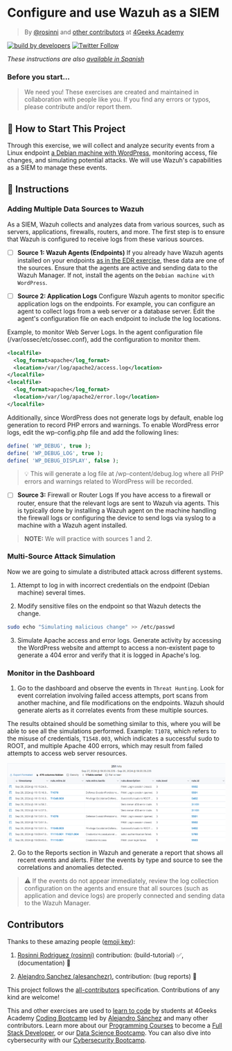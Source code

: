 # Configure and use Wazuh as a SIEM

> By [@rosinni](https://github.com/rosinni) and [other contributors](https://github.com/breatheco-de/configure-and-use-wazuh-as-siem/graphs/contributors) at [4Geeks Academy](https://4geeksacademy.co/)

[![build by developers](https://img.shields.io/badge/build_by-Developers-blue)](https://4geeks.com)
[![Twitter Follow](https://img.shields.io/twitter/follow/4geeksacademy?style=social&logo=twitter)](https://twitter.com/4geeksacademy)

*These instructions are also [available in Spanish](https://github.com/breatheco-de/configure-and-use-wazuh-as-siem/blob/main/README.es.md)*
<!-- endhide -->

### Before you start...

> We need you! These exercises are created and maintained in collaboration with people like you. If you find any errors or typos, please contribute and/or report them.

## 🌱 How to Start This Project


Through this exercise, we will collect and analyze security events from a Linux endpoint [a Debian machine with WordPress](https://4geeks.com/interactive-coding-tutorial/deploying-wordpress-site-debian), monitoring access, file changes, and simulating potential attacks. We will use Wazuh's capabilities as a SIEM to manage these events.


## 📝 Instructions

### Adding Multiple Data Sources to Wazuh

As a SIEM, Wazuh collects and analyzes data from various sources, such as servers, applications, firewalls, routers, and more. The first step is to ensure that Wazuh is configured to receive logs from these various sources.

- [ ] **Source 1: Wazuh Agents (Endpoints)**
If you already have Wazuh agents installed on your endpoints [as in the EDR exercise](#), these data are one of the sources. Ensure that the agents are active and sending data to the Wazuh Manager. If not, install the agents on the `Debian machine with WordPress`.

- [ ] **Source 2: Application Logs**
Configure Wazuh agents to monitor specific application logs on the endpoints. For example, you can configure an agent to collect logs from a web server or a database server. Edit the agent's configuration file on each endpoint to include the log locations.

Example, to monitor Web Server Logs. In the agent configuration file (/var/ossec/etc/ossec.conf), add the configuration to monitor them.

```xml
<localfile>
  <log_format>apache</log_format>
  <location>/var/log/apache2/access.log</location>
</localfile> 
<localfile>
  <log_format>apache</log_format>
  <location>/var/log/apache2/error.log</location>
</localfile>
```

Additionally, since WordPress does not generate logs by default, enable log generation to record PHP errors and warnings. To enable WordPress error logs, edit the wp-config.php file and add the following lines:

```php
define( 'WP_DEBUG', true );
define( 'WP_DEBUG_LOG', true );
define( 'WP_DEBUG_DISPLAY', false );
```

> 💡 This will generate a log file at /wp-content/debug.log where all PHP errors and warnings related to WordPress will be recorded.

- [ ] **Source 3:** Firewall or Router Logs If you have access to a firewall or router, ensure that the relevant logs are sent to Wazuh via agents. This is typically done by installing a Wazuh agent on the machine handling the firewall logs or configuring the device to send logs via syslog to a machine with a Wazuh agent installed.

> **NOTE:** We will practice with sources 1 and 2.


### Multi-Source Attack Simulation

Now we are going to simulate a distributed attack across different systems.

1. Attempt to log in with incorrect credentials on the endpoint (Debian machine) several times.

2. Modify sensitive files on the endpoint so that Wazuh detects the change.

```bash
sudo echo "Simulating malicious change" >> /etc/passwd
```

3. Simulate Apache access and error logs. Generate activity by accessing the WordPress website and attempt to access a non-existent page to generate a 404 error and verify that it is logged in Apache's log.

### Monitor in the Dashboard

1. Go to the dashboard and observe the events in `Threat Hunting`. Look for event correlation involving failed access attempts, port scans from another machine, and file modifications on the endpoints. Wazuh should generate alerts as it correlates events from these multiple sources.

The results obtained should be something similar to this, where you will be able to see all the simulations performed. Example: `T1078`, which refers to the misuse of credentials, `T1548.003`, which indicates a successful sudo to ROOT, and multiple Apache 400 errors, which may result from failed attempts to access web server resources.

![imagen 1](assets/wazuh-siem-results.png)

2. Go to the Reports section in Wazuh and generate a report that shows all recent events and alerts. Filter the events by type and source to see the correlations and anomalies detected.

> ⚠ If the events do not appear immediately, review the log collection configuration on the agents and ensure that all sources (such as application and device logs) are properly connected and sending data to the Wazuh Manager.


## Contributors

Thanks to these amazing people ([emoji key](https://github.com/kentcdodds/all-contributors#emoji-key)):

1. [Rosinni Rodriguez (rosinni)](https://github.com/rosinni) contribution: (build-tutorial) ✅, (documentation) 📖
  
2. [Alejandro Sanchez (alesanchezr)](https://github.com/alesanchezr), contribution: (bug reports) 🐛

This project follows the [all-contributors](https://github.com/kentcdodds/all-contributors) specification. Contributions of any kind are welcome!

This and other exercises are used to [learn to code](https://4geeksacademy.com/us/learn-to-code) by students at 4Geeks Academy [Coding Bootcamp](https://4geeksacademy.com/us/coding-bootcamp) led by [Alejandro Sánchez](https://twitter.com/alesanchezr) and many other contributors. Learn more about our [Programming Courses](https://4geeksacademy.com/us/programming-courses) to become a [Full Stack Developer](https://4geeksacademy.com/us/coding-bootcamps/full-stack-developer), or our [Data Science Bootcamp](https://4geeksacademy.com/us/coding-bootcamps/data-science-machine-learning-bootcamp). You can also dive into cybersecurity with our [Cybersecurity Bootcamp](https://4geeksacademy.com/us/coding-bootcamps/cybersecurity-bootcamp).

<!-- endhide -->

